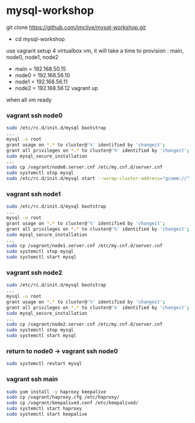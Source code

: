 # mysql-workshop
git clone https://github.com/imclive/mysql-workshop.git

- cd mysql-workshop

use vagrant setup 4 virtualbox vm, it will take a time to provision : main, node0, node1, node2
 - main = 192.168.50.15
 - node0 = 192.168.56.10
 - node1 = 192.168.56.11
 - node2 = 192.168.56.12
vagrant up

when all vm ready
### vagrant ssh node0
```sh
sudo /etc/rc.d/init.d/mysql bootstrap 
...
mysql -u root
grant usage on *.* to cluster@'%' identified by 'changeit';
grant all privileges on *.* to cluster@'%' identified by 'changeit';
sudo mysql_secure_installation
...
sudo cp /vagrant/node0.server.cnf /etc/my.cnf.d/server.cnf
sudo systemctl stop mysql
sudo /etc/rc.d/init.d/mysql start --wsrep-cluster-address="gcomm://"
```

### vagrant ssh node1
```sh
sudo /etc/rc.d/init.d/mysql bootstrap 
...
mysql -u root
grant usage on *.* to cluster@'%' identified by 'changeit';
grant all privileges on *.* to cluster@'%' identified by 'changeit';
sudo mysql_secure_installation
...
sudo cp /vagrant/node1.server.cnf /etc/my.cnf.d/server.cnf
sudo systemctl stop mysql
sudo systemctl start mysql
```

### vagrant ssh node2
```sh
sudo /etc/rc.d/init.d/mysql bootstrap 
...
mysql -u root
grant usage on *.* to cluster@'%' identified by 'changeit';
grant all privileges on *.* to cluster@'%' identified by 'changeit';
sudo mysql_secure_installation
...
sudo cp /vagrant/node2.server.cnf /etc/my.cnf.d/server.cnf
sudo systemctl stop mysql
sudo systemctl start mysql
```
### return to node0 -> vagrant ssh node0
```sh
sudo systemctl restart mysql
```

### vagrant ssh main
```sh
sudo yum install -y haproxy keepalive
sudo cp /vagrant/haproxy.cfg /etc/haproxy/
sudo cp /vagrant/keepalived.conf /etc/keepalived/
sudo systemctl start haproxy
sudo systemctl start keepalive
```



